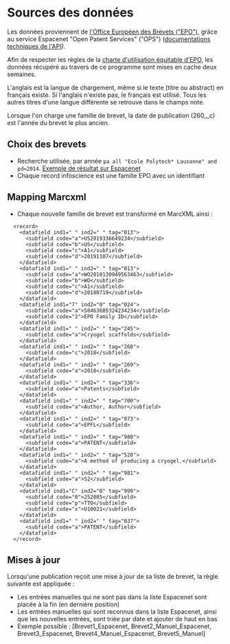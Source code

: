 # Sources des données

Les données proviennent de [l'Office Européen des Brevets ("EPO")](https://www.epo.org/index_fr.html), grâce au service Espacenet "Open Patent Services" ("OPS") ([documentations techniques de l'API](https://www.epo.org/mobile/searching-for-patents/data/web-services/ops.html)).

Afin de respecter les règles de la [charte d'utilisation équitable d'EPO](https://www.epo.org/service-support/ordering/fair-use_fr.html), les données récupéré au travers de ce programme sont mises en cache deux semaines.

L'anglais est la langue de chargement, même si le texte (titre ou abstract) en français existe.
Si l'anglais n'existe pas, le français est utilisé.
Tous les autres titres d'une langue différente se retrouve dans le champs note.

Lorsque l'on charge une famille de brevet, la date de publication (260__c) est l'année du brevet le plus ancien.


## Choix des brevets

- Recherche utilisée, par année `pa all "Ecole Polytech* Lausanne" and pd=2014`. [Exemple de résultat sur Espacenet](https://worldwide.espacenet.com/searchResults?submitted=true&locale=en_EP&DB=EPODOC&ST=advanced&TI=&AB=&PN=&AP=&PR=&PD=&PA=Ecole+Polytech*+Lausanne&IN=&CPC=&IC=&Submit=Search)
- Chaque record infoscience est une famille EPO avec un identifiant


## Mapping Marcxml
- Chaque nouvelle famille de brevet est transformé en MarcXML ainsi :

~~~
  <record>
    <datafield ind1=" " ind2=" " tag="013">
      <subfield code="a">US2019336649234</subfield>
      <subfield code="b">US</subfield>
      <subfield code="c">A1</subfield>
      <subfield code="d">20191107</subfield>
    </datafield>
    <datafield ind1=" " ind2=" " tag="013">
      <subfield code="a">WO2018130949563463</subfield>
      <subfield code="b">WO</subfield>
      <subfield code="c">A1</subfield>
      <subfield code="d">20180719</subfield>
    </datafield>
    <datafield ind1="7" ind2="0" tag="024">
      <subfield code="a">58463685324234234</subfield>
      <subfield code="2">EPO Family ID</subfield>
    </datafield>
    <datafield ind1=" " ind2=" " tag="245">
      <subfield code="a">Cryogel scaffolds</subfield>
    </datafield>
    <datafield ind1=" " ind2=" " tag="260">
      <subfield code="c">2018</subfield>
    </datafield>
    <datafield ind1=" " ind2=" " tag="269">
      <subfield code="a">2018</subfield>
    </datafield>
    <datafield ind1=" " ind2=" " tag="336">
      <subfield code="a">Patents</subfield>
    </datafield>
    <datafield ind1=" " ind2=" " tag="700">
      <subfield code="a">Author, Author</subfield>
    </datafield>
    <datafield ind1=" " ind2=" " tag="973">
      <subfield code="a">EPFL</subfield>
    </datafield>
    <datafield ind1=" " ind2=" " tag="980">
      <subfield code="a">PATENT</subfield>
    </datafield>
    <datafield ind1=" " ind2=" " tag="520">
      <subfield code="a">A method of producing a cryogel.</subfield>
    </datafield>
    <datafield ind1=" " ind2=" " tag="981">
      <subfield code="a">S2</subfield>
    </datafield>
    <datafield ind1="C" ind2="0" tag="999">
      <subfield code="0">252085</subfield>
      <subfield code="p">TTO</subfield>
      <subfield code="x">U10021</subfield>
    </datafield>
    <datafield ind1=" " ind2=" " tag="037">
      <subfield code="a">PATENT</subfield>
    </datafield>
  </record>
~~~


## Mises à jour

Lorsqu'une publication reçoit une mise à jour de sa liste de brevet, la règle suivante est appliquée :

- Les entrées manuelles qui ne sont pas dans la liste Espacenet sont placée à la fin (en dernière position)
- Les entrées manuelles qui sont reconnus dans la liste Espacenet, ainsi que les nouvelles entrées, sont triée par date et ajouter de haut en bas
- Exemple possible : [Brevet1_Espacenet, Brevet2_Manuel_Espacenet, Brevet3_Espacenet, Brevet4_Manuel_Espacenet, Brevet5_Manuel]
